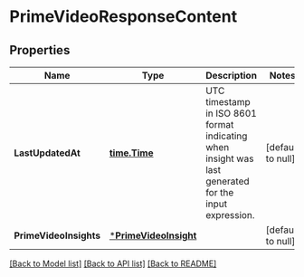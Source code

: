 # PrimeVideoResponseContent

## Properties
Name | Type | Description | Notes
------------ | ------------- | ------------- | -------------
**LastUpdatedAt** | [**time.Time**](time.Time.md) | UTC timestamp in ISO 8601 format indicating when insight was last generated for the input expression. | [default to null]
**PrimeVideoInsights** | [***PrimeVideoInsight**](PrimeVideoInsight.md) |  | [default to null]

[[Back to Model list]](../README.md#documentation-for-models) [[Back to API list]](../README.md#documentation-for-api-endpoints) [[Back to README]](../README.md)

